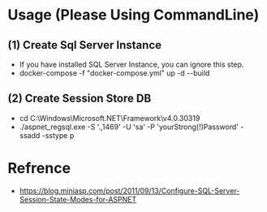 # Usage (Please Using CommandLine)
## (1) Create Sql Server Instance
- If you have installed SQL Server Instance, you can ignore this step.
- docker-compose -f "docker-compose.yml" up -d --build
## (2) Create Session Store DB
- cd C:\Windows\Microsoft.NET\Framework\v4.0.30319
- ./aspnet_regsql.exe -S '.,1469' -U 'sa' -P 'yourStrong(!)Password' -ssadd -sstype p
# Refrence
- https://blog.miniasp.com/post/2011/09/13/Configure-SQL-Server-Session-State-Modes-for-ASPNET